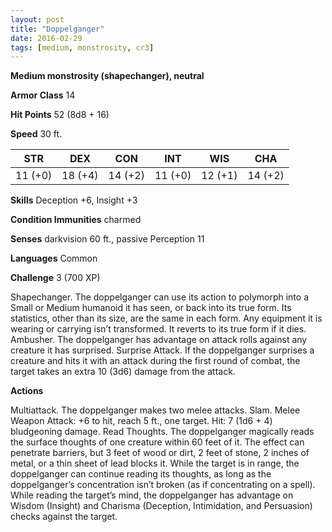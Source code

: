 ```yaml
---
layout: post
title: "Doppelganger"
date: 2016-02-29
tags: [medium, monstrosity, cr3]
---
```


**Medium monstrosity (shapechanger), neutral**

**Armor Class** 14

**Hit Points** 52 (8d8 + 16)

**Speed** 30 ft.

|   STR   |   DEX   |   CON   |   INT   |   WIS   |   CHA   |
|:-----:|:-----:|:-----:|:-----:|:-----:|:-----:|
| 11 (+0) | 18 (+4) | 14 (+2) | 11 (+0) | 12 (+1) | 14 (+2) |

**Skills** Deception +6, Insight +3 

**Condition Immunities** charmed 

**Senses** darkvision 60 ft., passive Perception 11 

**Languages** Common 

**Challenge** 3 (700 XP)

 Shapechanger. The doppelganger can use its action to polymorph into a Small or Medium humanoid it has seen, or back into its true form. Its statistics, other than its size, are the same in each form. Any equipment it is wearing or carrying isn’t transformed. It reverts to its true form if it dies. Ambusher. The doppelganger has advantage on attack rolls against any creature it has surprised. Surprise Attack. If the doppelganger surprises a creature and hits it with an attack during the first round of combat, the target takes an extra 10 (3d6) damage from the attack. 

**Actions** 

Multiattack. The doppelganger makes two melee attacks. Slam. Melee Weapon Attack: +6 to hit, reach 5 ft., one target. Hit: 7 (1d6 + 4) bludgeoning damage. Read Thoughts. The doppelganger magically reads the surface thoughts of one creature within 60 feet of it. The effect can penetrate barriers, but 3 feet of wood or dirt, 2 feet of stone, 2 inches of metal, or a thin sheet of lead blocks it. While the target is in range, the doppelganger can continue reading its thoughts, as long as the doppelganger’s concentration isn’t broken (as if concentrating on a spell). While reading the target’s mind, the doppelganger has advantage on Wisdom (Insight) and Charisma (Deception, Intimidation, and Persuasion) checks against the target.
